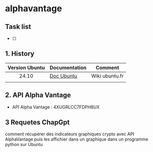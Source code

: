 # alphavantage

## Task list

- [ ] 

## 1. History

| Version Ubuntu | Documentation | Comment
:---:|---|:---:
| 24.10 | [Doc Ubuntu](https://doc.ubuntu-fr.org/) | Wiki ubuntu.fr
|     |       | 

## 2. API Alpha Vantage

- API Alpha Vantage : 4XUGRLCC7FDPH8UX

## 3 Requetes ChapGpt

comment récupérer des indicateurs graphiques crypto avec API AlphaVantage puis les affichier dans un graphique dans un programme python sur Ubuntu




